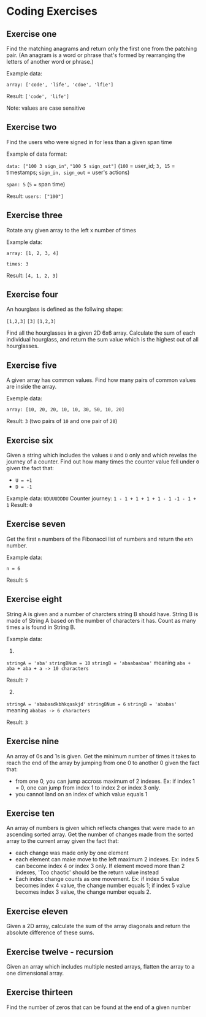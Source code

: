 # Coding Exercises

## Exercise one

Find the matching anagrams and return only the first one from the patching pair. (An anagram is a word or phrase that's formed by rearranging the letters of another word or phrase.)

Example data: 

```array: ['code', 'life', 'cdoe', 'lfie']```

Result: ```['code', 'life']```

Note: values are case sensitive

## Exercise two

Find the users who were signed in for less than a given span time

Example of data format: 

```data: ["100 3 sign_in"```, ```"100 5 sign_out"]``` 
(```100``` = user_id; ```3, 15``` = timestamps; ```sign_in, sign_out``` = user's actions)

```span: 5``` (```5``` = span time)

Result: ```users: ["100"]```

## Exercise three

Rotate any given array to the left x number of times

Example data:

```array: [1, 2, 3, 4]```

```times: 3```

Result: ```[4, 1, 2, 3]```

## Exercise four

An hourglass is defined as the follwing shape:

```[1,2,3]```
  ```[3]```
```[1,2,3]```

Find all the hourglasses in a given 2D 6x6 array. Calculate the sum of each individual hourglass, and return the sum value which is the highest out of all hourglasses.

## Exercise five

A given array has common values. Find how many pairs of common values are inside the array.

Exemple data: 

```array: [10, 20, 20, 10, 10, 30, 50, 10, 20]```

Result: ```3``` (two pairs of ```10``` and one pair of ```20```)

## Exercise six

Given a string which includes the values ```U``` and ```D``` only and which revelas the journey of a counter. Find out how many times the counter value fell under ```0``` given the fact that:

* ```U = +1``` 
* ```D = -1```

Example data: ```UDUUUDDDU```
Counter journey: ```1 - 1 + 1 + 1 + 1 - 1 -1 - 1 + 1```
Result: ```0```

## Exercise seven

Get the first ```n``` numbers of the Fibonacci list of numbers and return the ```nth``` number. 

Example data: 

```n = 6```

Result: ```5```

## Exercise eight

String A is given and a number of charcters string B should have. String B is made of String A based on the number of characters it has. Count as many times ```a``` is found in String B. 

Example data:

1.

```stringA = 'aba'```
```stringBNum = 10```
```stringB = 'abaabaabaa'``` meaning ```aba + aba + aba + a -> 10 characters```

Result: ```7```

2.

```stringA = 'ababasdkbhkqaskjd'```
```stringBNum = 6```
```stringB = 'ababas'``` meaning ```ababas -> 6 characters```

Result: ```3```

## Exercise nine

An array of 0s and 1s is given. Get the minimum number of times it takes to reach the end of the array by jumping from one 0 to another 0 given the fact that:

* from one 0, you can jump accross maximum of 2 indexes. Ex: if index 1 = 0, one can jump from index 1 to index 2 or index 3 only.
* you cannot land on an index of which value equals 1

## Exercise ten

An array of numbers is given which reflects changes that were made to an ascending sorted array. Get the number of changes made from the sorted array to the current array given the fact that:

* each change was made only by one element
* each element can make move to the left maximum 2 indexes. Ex: index 5 can become index 4 or index 3 only. If element moved more than 2 indexes, 'Too chaotic' should be the return value instead
* Each index change counts as one movement. Ex: if index 5 value becomes index 4 value, the change number equals 1; if index 5 value becomes index 3 value, the change number equals 2.

## Exercise eleven

Given a 2D array, calculate the sum of the array diagonals and return the absolute difference of these sums.

## Exercise twelve - recursion

Given an array which includes multiple nested arrays, flatten the array to a one dimensional array.

## Exercise thirteen

Find the number of zeros that can be found at the end of a given number
